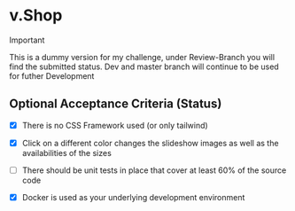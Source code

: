 # v.Shop 

> [!IMPORTANT]
> This is a dummy version for my challenge, under Review-Branch you will find the submitted status. Dev and master branch will continue to be used for futher Development

## Optional Acceptance Criteria (Status)
- [x] There is no CSS Framework used (or only tailwind)
- [x] Click on a different color changes the slideshow images as well as the availabilities of the sizes
- [ ] There should be unit tests in place that cover at least 60% of the source code
- [x] Docker is used as your underlying development environment

